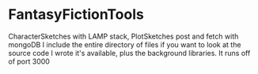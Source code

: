 # FantasyFictionTools
CharacterSketches with LAMP stack, PlotSketches post and fetch with mongoDB
I include the entire directory of files if you want to look at the source code I wrote it's available, plus the background libraries.  It runs off of port 3000
